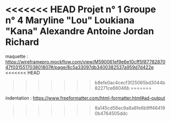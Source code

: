 <<<<<<< HEAD
Projet n° 1
Groupe n° 4
Maryline "Lou"
Loukiana "Kana"
Alexandre
Antoine
Jordan
Richard
=======
maquette : https://wireframepro.mockflow.com/view/M590061ef9e6e10cff5f8778287047f031551703801807#/page/8c5a33097db3400382537a959d7d422e
<<<<<<< HEAD
>>>>>>> b8efe0ac4cecf3f25065bd3044b82271ce66046b
=======

indentation : https://www.freeformatter.com/html-formatter.html#ad-output
>>>>>>> 8a145cd56ec9a8a8fe6b9ff464190b4764505ddc
